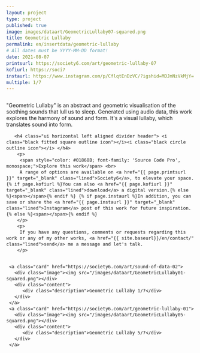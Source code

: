 ```yaml
---
layout: project
type: project
published: true
image: images/dataart/GeometricLullaby07-squared.png
title: Geometric Lullaby
permalink: en/insertdata/geometric-lullaby
# All dates must be YYYY-MM-DD format!
date: 2021-08-07
printsurl: https://society6.com/art/geometric-lullaby-07
kofiurl: https://soci7
instaurl: https://www.instagram.com/p/CflqtEnDzVC/?igshid=MDJmNzVkMjY=
multiple: 1/7
---
```



<div class="ui stackable grid">
  <div class="eleven wide column">
       <p>
        "Geometric Lullaby" is an abstract and geometric visualisation of the soothing sounds that lull us to sleep. Generated using audio data, this work explores the harmony of sound and form. It's a visual lullaby, which translates sound into form.
       </p>   
       <div class="ui hidden divider"></div>
   
       <h4 class="ui horizontal left aligned divider header"> <i class="black fitted square outline icon"></i><i class="black circle outline icon"></i> </h4>
        <p>
         <span style="color: #01868B; font-family: 'Source Code Pro', monospace;">Explore this work</span> <br>
         A range of options are available on <a href="{{ page.printsurl }}" target="_blank" class="lined">Society6</a>, to elevate your space. {% if page.kofiurl %}You can also <a href="{{ page.kofiurl }}" target="_blank" class="lined">download</a> a digital version.{% else %}<span></span>{% endif %} {% if page.instaurl %}In addition, you can save or share the <a href="{{ page.instaurl }}" target="_blank" class="lined">Instagram</a> post of this work for future inspiration.{% else %}<span></span>{% endif %}
        </p> 
        <p>       
         If you have any questions, comments or requests regarding this work or any of my other works, <a href="{{ site.baseurl}}/en/contact/" class="lined">send</a> me a message and let's talk.
        </p>
   </div> 
  
   <div class="five wide column">
    <div class="ui one cards">

     <a class="card" href="https://society6.com/art/sound-of-data-02">
       <div class="image"><img src="/images/dataart/GeometricLullaby01-squared.png"></div>
       <div class="content">  
          <div class="description">Geometric Lullaby 1/7</div>
       </div>
     </a>
     <a class="card" href="https://society6.com/art/geometric-lullaby-01">
       <div class="image"><img src="/images/dataart/GeometricLullaby05-squared.png"></div>
       <div class="content">  
          <div class="description">Geometric Lullaby 5/7</div>
       </div>
     </a>

   </div>
  </div>

</div>
